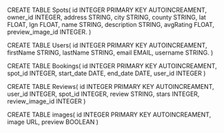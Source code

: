 
CREATE TABLE Spots(
id INTEGER PRIMARY KEY AUTOINCREAMENT, owner_id INTEGER, address STRING, city STRING, county STRING, lat FLOAT, lgn FLOAT, name STRING, description STRING, avgRating FLOAT, preview_image_id INTEGER.
)

CREATE TABLE Users(
id INTEGER PRIMARY KEY AUTOINCREAMENT, firstName STRING, lastName STRING, email EMAIL, username STRING.
)

CREATE TABLE Bookings(
id INTEGER PRIMARY KEY AUTOINCREAMENT, spot_id INTEGER, start_date DATE, end_date DATE, user_id INTEGER
)

CREATE TABLE Reviews(
id INTEGER PRIMARY KEY AUTOINCREAMENT, user_id INTEGER, spot_id INTEGER, review STRING, stars INTEGER, review_image_id INTEGER
)

CREATE TABLE images(
id INTEGER PRIMARY KEY AUTOINCREAMENT, image URL, preview BOOLEAN
)


<!--  TO BE REVISED-->
<!-- CREATE TABLE Owners(
id INTEGER PRIMARY KEY AUTOINCREAMENT, firstName STRING, lastName STRING.
<!-- ) -->

<!-- WHAT ABOUT PASSWORD/LOGIN ? -->

